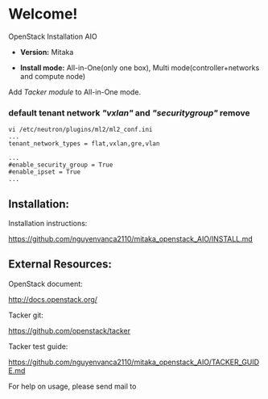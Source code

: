 # Welcome!

OpenStack Installation AIO

* **Version:** Mitaka

* **Install mode:** All-in-One(only one box), Multi mode(controller+networks and compute node)

Add *Tacker module* to All-in-One mode.

### default tenant network *"vxlan"* and  *"securitygroup"* remove

```
vi /etc/neutron/plugins/ml2/ml2_conf.ini
...
tenant_network_types = flat,vxlan,gre,vlan

...
#enable_security_group = True
#enable_ipset = True
...
```


## Installation:

Installation instructions:

https://github.com/nguyenvanca2110/mitaka_openstack_AIO/INSTALL.md


## External Resources:

OpenStack document:

http://docs.openstack.org/

Tacker git:

https://github.com/openstack/tacker

Tacker test guide:

https://github.com/nguyenvanca2110/mitaka_openstack_AIO/TACKER_GUIDE.md

For help on usage, please send mail to

